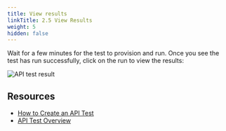 ```yaml
---
title: View results
linkTitle: 2.5 View Results
weight: 5
hidden: false
---
```


Wait for a few minutes for the test to provision and run. Once you see the test has run successfully, click on the run to view the results:

![API test result](../../images/api-test-result.png)

## Resources

- [How to Create an API Test](https://docs.splunk.com/Observability/synthetics/api-test/set-up-api-test.html)
- [API Test Overview](https://docs.splunk.com/Observability/synthetics/api-test/api-test.html)
